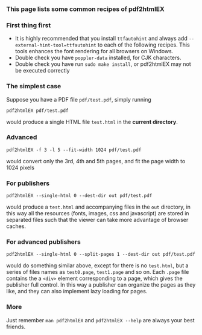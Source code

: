 ### This page lists some common recipes of pdf2htmlEX

### First thing first
- It is highly recommended that you install `ttfautohint` and always add `--external-hint-tool=ttfautohint` to each of the following recipes. This tools enhances the font rendering for all browsers on Windows.
- Double check you have `poppler-data` installed, for CJK characters.
- Double check you have run `sudo make install`, or pdf2htmlEX may not be executed correctly

### The simplest case
Suppose you have a PDF file `pdf/test.pdf`, simply running

    pdf2htmlEX pdf/test.pdf

would produce a single HTML file `test.html` in the **current directory**.

### Advanced
 
    pdf2htmlEX -f 3 -l 5 --fit-width 1024 pdf/test.pdf

would convert only the 3rd, 4th and 5th pages, and fit the page width to 1024 pixels

### For publishers

    pdf2htmlEX --single-html 0 --dest-dir out pdf/test.pdf

would produce a `test.html` and accompanying files in the `out` directory, in this way all the resources (fonts, images, css and javascript) are stored in separated files such that the viewer can take more advantage of browser caches.

### For advanced publishers

    pdf2htmlEX --single-html 0 --split-pages 1 --dest-dir out pdf/test.pdf

would do something similar above, except for there is no `test.html`, but a series of files names as `test0.page`, `test1.page` and so on. Each `.page` file contains the a `<div>` element corresponding to a page, which gives the publisher full control. In this way a publisher can organize the pages as they like, and they can also implement lazy loading for pages.

### More
Just remember `man pdf2htmlEX` and `pdf2htmlEX --help` are always your best friends.
